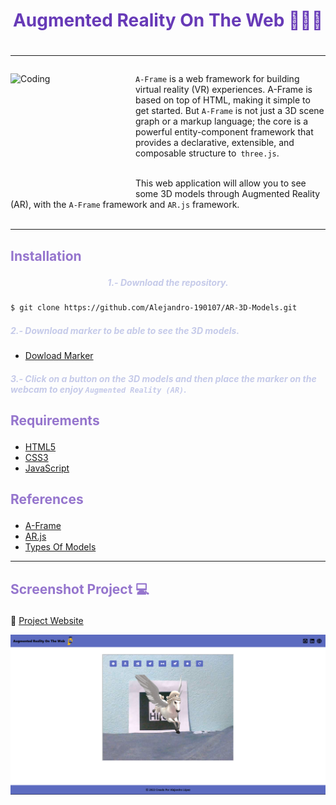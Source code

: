 # <h1 align="center" style="color: #673ab7;"> Augmented Reality On The Web 👨🏻‍💻 <h1> <hr>

<img align="left" alt="Coding" width="200" height="200" src="https://oomovil.com/images/ar-animado.gif?crc=4229606130">

`A-Frame` is a web framework for building virtual reality (VR) experiences. A-Frame is based on top of HTML, making it simple to get started. But `A-Frame` is not just a 3D scene graph or a markup language; the core is a powerful entity-component framework that provides a declarative, extensible, and composable structure to` three.js`. <br><br>

This web application will allow you to see some 3D models through Augmented Reality (AR), with the `A-Frame` framework and `AR.js` framework.
 <br><br><hr>  

## <p align="left" style="color: #9575cd;"> Installation </p>

##### <p align="center" style="color: #c5cae9;"><b> 1.- Download the repository. </b></p>

```bash
$ git clone https://github.com/Alejandro-190107/AR-3D-Models.git
```
##### <p align="left" style="color: #c5cae9;"><b> 2.- Download marker to be able to see the 3D models. </b></p>

- [Dowload Marker](https://raw.githubusercontent.com/AR-js-org/AR.js/master/data/images/hiro.png) 

##### <p align="left" style="color: #c5cae9;"><b> 3.- Click on a button on the 3D models and then place the marker on the webcam to enjoy `Augmented Reality (AR)`. </b></p>

## <p align="left" style="color: #9575cd;"> Requirements </p>

- [HTML5](https://developer.mozilla.org/es/docs/Web/HTML) 
- [CSS3](https://developer.mozilla.org/es/docs/Web/CSS)
- [JavaScript](https://developer.mozilla.org/es/docs/Web/JavaScript)


## <p align="left" style="color: #9575cd;"> References </p>

- [A-Frame](https://aframe.io/)
- [AR.js](https://github.com/jeromeetienne/AR.js)  
- [Types Of Models](https://blog.realidad-aumentada.com.co/modelos-3d-para-realidad-aumentada-usando-la-libreria-ar-js-a-frame-con-javascript/)

<hr>  

## <p align="left" style="color: #9575cd;"> Screenshot Project 💻 </p>

🔶 [Project Website](https://alejandro-lopez.futuretecware.com/AR-3D-Models/index.html)

![Screenshot](assets/img/Screenshot.png)